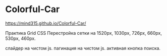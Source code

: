 # Colorful-Car
 https://mind315.github.io/Colorful-Car/
 
Практика Grid CSS 
Перестройка сетки на 1520px, 1030px, 726px, 660px, 530px, 460px. 

слайдер на чистом js. 
пагинация на чистом js.
активная кнопка поиска.

